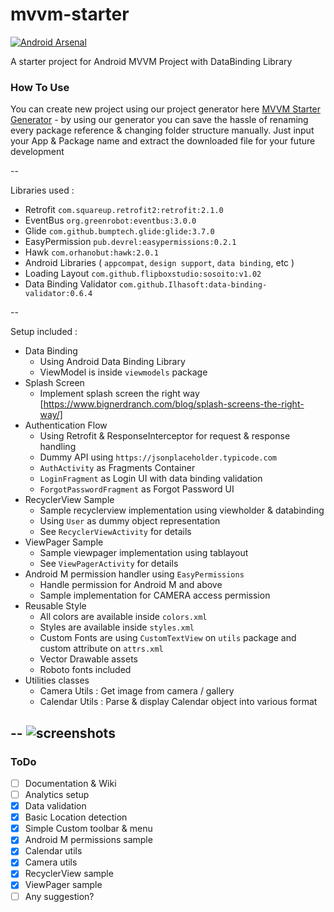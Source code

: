 # mvvm-starter

[![Android Arsenal](https://img.shields.io/badge/Android%20Arsenal-MVVM%20Starter-blue.svg?style=flat)]()

A starter project for Android MVVM Project with DataBinding Library

### How To Use 
You can create new project using our project generator here [MVVM Starter Generator](http://mvvm.flipbox.co.id) - by using our generator you can save the hassle of renaming every package reference & changing folder structure manually. Just input your App & Package name and extract the downloaded file for your future development

--

Libraries used :

* Retrofit `com.squareup.retrofit2:retrofit:2.1.0`
* EventBus `org.greenrobot:eventbus:3.0.0`
* Glide `com.github.bumptech.glide:glide:3.7.0`
* EasyPermission `pub.devrel:easypermissions:0.2.1`
* Hawk `com.orhanobut:hawk:2.0.1`
* Android Libraries ( `appcompat`, `design support`, `data binding`, etc )
* Loading Layout `com.github.flipboxstudio:sosoito:v1.02`
* Data Binding Validator  `com.github.Ilhasoft:data-binding-validator:0.6.4`

--

Setup included :

* Data Binding
	* Using Android Data Binding Library
	* ViewModel is inside `viewmodels` package
* Splash Screen
	* Implement splash screen the right way [https://www.bignerdranch.com/blog/splash-screens-the-right-way/]
* Authentication Flow
	* Using Retrofit & ResponseInterceptor for request & response handling
	* Dummy API using `https://jsonplaceholder.typicode.com`
	* `AuthActivity` as Fragments Container
	* `LoginFragment` as Login UI with data binding validation
	* `ForgotPasswordFragment` as Forgot Password UI
* RecyclerView Sample
	* Sample recyclerview implementation using viewholder & databinding
	* Using `User` as dummy object representation
	* See `RecyclerViewActivity` for details
* ViewPager Sample
	* Sample viewpager implementation using tablayout
	* See `ViewPagerActivity` for details
* Android M permission handler using `EasyPermissions`
	* Handle permission for Android M and above
	* Sample implementation for CAMERA access permission
* Reusable Style
	* All colors are available inside `colors.xml`
	* Styles are available inside `styles.xml`
	* Custom Fonts are using `CustomTextView` on `utils` package and custom attribute on `attrs.xml`
	* Vector Drawable assets
	* Roboto fonts included
* Utilities classes
	* Camera Utils : Get image from camera / gallery
	* Calendar Utils : Parse & display Calendar object into various format
	
--
![screenshots](https://puu.sh/v7Um1/e36c48b42f.png "Screenshots")
--

### ToDo

- [ ] Documentation & Wiki
- [ ] Analytics setup
- [x] Data validation
- [x] Basic Location detection
- [x] Simple Custom toolbar & menu
- [x] Android M permissions sample
- [x] Calendar utils
- [x] Camera utils
- [x] RecyclerView sample
- [x] ViewPager sample
- [ ] Any suggestion?
